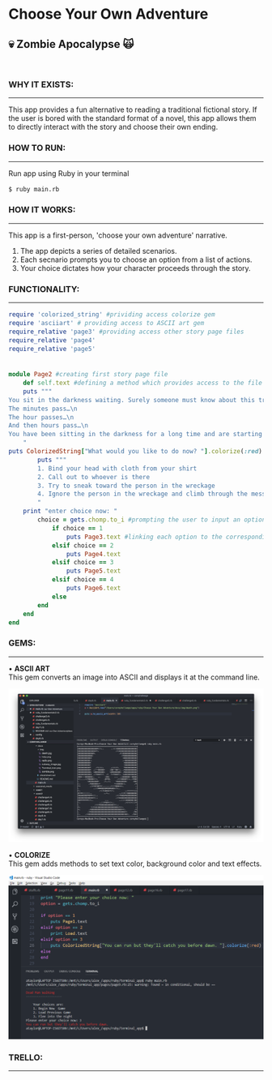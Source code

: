 # Choose Your Own Adventure
## :skull: Zombie Apocalypse :scream_cat: 
</br>

### **WHY IT EXISTS:**
___

This app provides a fun alternative to reading a traditional fictional story. If the user is bored with the standard format of a novel, this app allows them to directly interact with the story and choose their own ending.

### **HOW TO RUN:**
___
Run app using Ruby in your terminal
```bash
$ ruby main.rb
```

### **HOW IT WORKS:**
___
This app is a first-person, 'choose your own adventure' narrative.

1. The app depicts a series of detailed scenarios. 
2. Each secnario prompts you to choose an option from a list of actions. 
3. Your choice dictates how your character proceeds through the story.

### **FUNCTIONALITY:**
___

``` ruby
require 'colorized_string' #prividing access colorize gem
require 'asciiart' # providing access to ASCII art gem
require_relative 'page3' #providing access other story page files
require_relative 'page4'
require_relative 'page5'


module Page2 #creating first story page file
    def self.text #defining a method which provides access to the file's text
    puts """
You sit in the darkness waiting. Surely someone must know about this train wreck and will be coming to the rescue any minute. \n
The minutes pass…\n
The hour passes…\n
And then hours pass…\n
You have been sitting in the darkness for a long time and are starting to feel weak and dizzy in addition to being in pain. Maybe you should have tried to find help for yourself, rather than sit here, probably bleeding out this whole time. On a side note, whoever is there in the train wreckage still seems to be alive – moaning incoherently from time to time.
    "
puts ColorizedString["What would you like to do now? "].colorize(:red) #implementing the colorize gem
        puts """
        1. Bind your head with cloth from your shirt
        2. Call out to whoever is there
        3. Try to sneak toward the person in the wreckage
        4. Ignore the person in the wreckage and climb through the mess to the front of the train
        "
    print "enter choice now: "    
        choice = gets.chomp.to_i #prompting the user to input an option
            if choice == 1
                puts Page3.text #linking each option to the corresponding story page file, which then displays the text and continues the story
            elsif choice == 2
                puts Page4.text
            elsif choice == 3
                puts Page5.text
            elsif choice == 4
                puts Page6.text
            else
        end
    end
end
```
### **GEMS:**
___
• **ASCII ART** </br>
This gem converts an image into ASCII and displays it at the command line.

![ASCII Gem](img/ASCII_ScreenShot.png)

• **COLORIZE** </br>
This gem adds methods to set text color, background color and text effects.

![COLORIZE Gem](img/ruby_colorize_screenshot.png)

### **TRELLO:**
___

